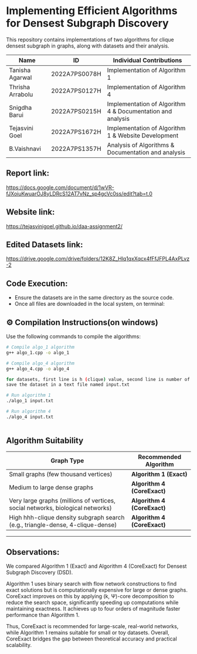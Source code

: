 # Implementing Efficient Algorithms for Densest Subgraph Discovery
This repository contains implementations of two algorithms for clique densest subgraph in graphs, along with datasets and their analysis.

| Name | ID | Individual Contributions |
|------|-------|-------|
| Tanisha Agarwal | 2022A7PS0078H | Implementation of Algorithm 1 |
| Thrisha Arrabolu | 2022A7PS0127H | Implementation of Algorithm 4 |
| Snigdha Barui | 2022A7PS0215H | Implementation of Algorithm 4 & Documentation and analysis |
| Tejasvini Goel | 2022A7PS1672H | Implementation of Algorithm 1 & Website Development |
| B.Vaishnavi | 2022A7PS1357H | Analysis of Algorithms & Documentation and analysis |

## Report link:
https://docs.google.com/document/d/1wVR-fJXoiuKwuarOJ8yLDRcS12AT7vNz_sp4gcVc0ss/edit?tab=t.0

## Website link:
https://tejasvinigoel.github.io/daa-assignment2/

## Edited Datasets link:
https://drive.google.com/drive/folders/12K8Z_Hlq1qxXqcx4fFfJFPL4AxPLvz-2

## Code Execution:
- Ensure the datasets are in the same directory as the source code.
- Once all files are downloaded in the local system, on terminal:

## ⚙️ Compilation Instructions(on windows)

Use the following commands to compile the algorithms:

```bash
# Compile algo_1 algorithm
g++ algo_1.cpp -o algo_1

# Compile algo_4 algorithm
g++ algo_4.cpp -o algo_4

for datasets, first line is h (clique) value, second line is number of vertices and edges and next lines are the edges.
save the dataset in a text file named input.txt

# Run algorithm 1
./algo_1 input.txt

# Run algorithm 4
./algo_4 input.txt
 
```

## Algorithm Suitability

| Graph Type | Recommended Algorithm |
|------------|------------------------|
| Small graphs (few thousand vertices) | **Algorithm 1 (Exact)** |
| Medium to large dense graphs | **Algorithm 4 (CoreExact)** |
| Very large graphs (millions of vertices, social networks, biological networks) | **Algorithm 4 (CoreExact)** |
| High hhh-clique density subgraph search (e.g., triangle-dense, 4-clique-dense) | **Algorithm 4 (CoreExact)** |

---
## Observations:
We compared Algorithm 1 (Exact) and Algorithm 4 (CoreExact) for Densest Subgraph Discovery (DSD).

Algorithm 1 uses binary search with flow network constructions to find exact solutions but is computationally expensive for large or dense graphs. CoreExact improves on this by applying (k, Ψ)-core decomposition to reduce the search space, significantly speeding up computations while maintaining exactness. It achieves up to four orders of magnitude faster performance than Algorithm 1.

Thus, CoreExact is recommended for large-scale, real-world networks, while Algorithm 1 remains suitable for small or toy datasets. Overall, CoreExact bridges the gap between theoretical accuracy and practical scalability.


  
  
 
